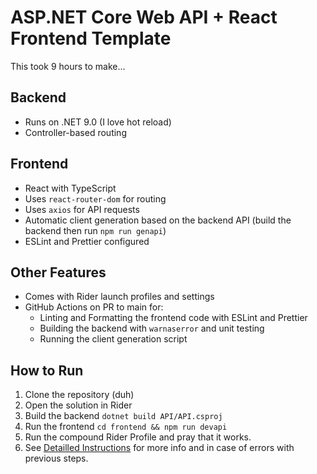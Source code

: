 # ASP.NET Core Web API + React Frontend Template
This took 9 hours to make...

## Backend
- Runs on .NET 9.0 (I love hot reload)
- Controller-based routing

## Frontend
- React with TypeScript
- Uses `react-router-dom` for routing
- Uses `axios` for API requests
- Automatic client generation based on the backend API (build the backend then run `npm run genapi`)
- ESLint and Prettier configured

## Other Features
- Comes with Rider launch profiles and settings
- GitHub Actions on PR to main for:
  - Linting and Formatting the frontend code with ESLint and Prettier
  - Building the backend with `warnaserror` and unit testing
  - Running the client generation script

## How to Run
1. Clone the repository (duh)
2. Open the solution in Rider
3. Build the backend `dotnet build API/API.csproj`
4. Run the frontend  `cd frontend && npm run devapi`
5. Run the compound Rider Profile and pray that it works.
6. See [Detailled Instructions](Detailed%20How-To/HowTo.md) for more info and in case of errors with previous steps.
